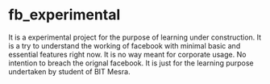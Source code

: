 # fb_experimental
It is a experimental project for the purpose of learning under construction. It is a try to understand the working of facebook with minimal basic and essential features right now. It is no way meant for corporate usage. No intention to breach the orignal facebook. It is just for the learning purpose undertaken by student of BIT Mesra.
